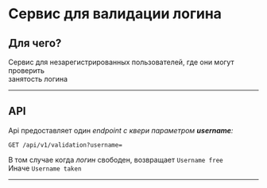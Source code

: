 # Сервис для валидации логина

## Для чего?

Сервис для незарегистрированных пользователей, где они могут проверить  
занятость логина

---

## API

Api предоставляет один _endpoint c квери параметром **username**:_   
```http request
GET /api/v1/validation?username=
```
В том случае когда _логин_ свободен, возвращает ``Username free``  
Иначе ``Username taken``

---